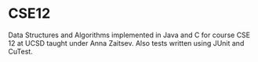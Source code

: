# CSE12
Data Structures and Algorithms implemented in Java and C for course CSE 12 at UCSD taught under Anna Zaitsev.
Also tests written using JUnit and CuTest.
